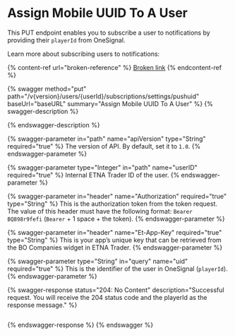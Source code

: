 # Assign Mobile UUID To A User

This PUT endpoint enables you to subscribe a user to notifications by providing their `playerId` from OneSignal.

Learn more about subscribing users to notifications:

{% content-ref url="broken-reference" %}
[Broken link](broken-reference)
{% endcontent-ref %}

{% swagger method="put" path="/v{version}/users/{userId}/subscriptions/settings/pushuid" baseUrl="baseURL" summary="Assign Mobile UUID To A User" %}
{% swagger-description %}

{% endswagger-description %}

{% swagger-parameter in="path" name="apiVersion" type="String" required="true" %}
The version of API. By default, set it to `1.0`.
{% endswagger-parameter %}

{% swagger-parameter type="Integer" in="path" name="userID" required="true" %}
Internal ETNA Trader ID of the user.
{% endswagger-parameter %}

{% swagger-parameter in="header" name="Authorization" required="true" type="String" %}
This is the authorization token from the token request. The value of this header must have the following format: `Bearer BQ898r9fefi` (`Bearer` + 1 space + the token).
{% endswagger-parameter %}

{% swagger-parameter in="header" name="Et-App-Key" required="true" type="String" %}
This is your app’s unique key that can be retrieved from the BO Companies widget in ETNA Trader.
{% endswagger-parameter %}

{% swagger-parameter type="String" in="query" name="uid" required="true" %}
This is the identifier of the user in OneSignal (`playerId`).
{% endswagger-parameter %}

{% swagger-response status="204: No Content" description="Successful request. You will receive the 204 status code and the playerId as the response message." %}
```javascript
```
{% endswagger-response %}
{% endswagger %}



